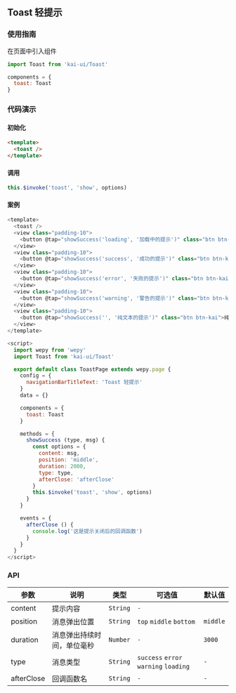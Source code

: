 ## Toast 轻提示

### 使用指南
在页面中引入组件
```javascript
import Toast from 'kai-ui/Toast'

components = {
  toast: Toast
}
```

### 代码演示

#### 初始化

```html
<template>
  <toast />
</template>
```

#### 调用
```javascript
this.$invoke('toast', 'show', options)
```

#### 案例
```javascript
<template>
  <toast />
  <view class="padding-10">
    <button @tap="showSuccess('loading', '加载中的提示')" class="btn btn-kai">加载中</button>
  </view>
  <view class="padding-10">
    <button @tap="showSuccess('success', '成功的提示')" class="btn btn-kai">成功</button>
  </view>
  <view class="padding-10">
    <button @tap="showSuccess('error', '失败的提示')" class="btn btn-kai">失败</button>
  </view>
  <view class="padding-10">
    <button @tap="showSuccess('warning', '警告的提示')" class="btn btn-kai">警告</button>
  </view>
  <view class="padding-10">
    <button @tap="showSuccess('', '纯文本的提示')" class="btn btn-kai">纯文本</button>
  </view>
</template>

<script>
  import wepy from 'wepy'
  import Toast from 'kai-ui/Toast'

  export default class ToastPage extends wepy.page {
    config = {
      navigationBarTitleText: 'Toast 轻提示'
    }
    data = {}

    components = {
      toast: Toast
    }

    methods = {
      showSuccess (type, msg) {
        const options = {
          content: msg,
          position: 'middle',
          duration: 2000,
          type: type,
          afterClose: 'afterClose'
        }
        this.$invoke('toast', 'show', options)
      }
    }

    events = {
      afterClose () {
        console.log('这是提示关闭后的回调函数')
      }
    }
  }
</script>
```

### API

| 参数 | 说明 | 类型 | 可选值 | 默认值 |
|---------------------|----------------------------|-----------|-----------|-------------|
| content | 提示内容 | `String` |`-` | ` ` |
| position | 消息弹出位置 | `String` |`top` `middle` `bottom` | `middle` |
| duration | 消息弹出持续时间，单位毫秒 | `Number` |`-` | `3000` |
| type | 消息类型 | `String` |`success` `error` `warning` `loading` | `-` |
| afterClose | 回调函数名 | `String` |`-` | `-` |

